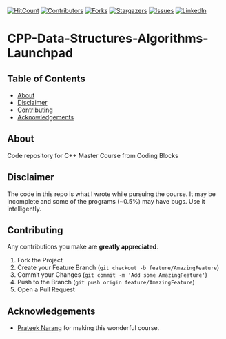 <!-- PROJECT SHIELDS -->
[![HitCount](http://hits.dwyl.com/gargVader/CPP-Data-Structures-Algorithms-Launchpad.svg)](http://hits.dwyl.com/gargVader/CPP-Data-Structures-Algorithms-Launchpad)
[![Contributors][contributors-shield]][contributors-url]
[![Forks][forks-shield]][forks-url]
[![Stargazers][stars-shield]][stars-url]
[![Issues][issues-shield]][issues-url]
[![LinkedIn][linkedin-shield]][linkedin-url]


# CPP-Data-Structures-Algorithms-Launchpad

<!-- TABLE OF CONTENTS -->
## Table of Contents
* [About](#about)
* [Disclaimer](#disclaimer)
* [Contributing](#contributing)
* [Acknowledgements](#acknowledgements)

<!-- About -->
## About
Code repository for C++ Master Course from Coding Blocks

<!-- DISCLAIMER -->
## Disclaimer
The code in this repo is what I wrote while pursuing the course. It may be incomplete and some of the programs (~0.5%) may have bugs. Use it intelligently.
<!-- CONTRIBUTING -->
## Contributing
Any contributions you make are **greatly appreciated**.

1. Fork the Project
2. Create your Feature Branch (`git checkout -b feature/AmazingFeature`)
3. Commit your Changes (`git commit -m 'Add some AmazingFeature'`)
4. Push to the Branch (`git push origin feature/AmazingFeature`)
5. Open a Pull Request

<!-- ACKNOWLEDGEMENTS -->
## Acknowledgements
* [Prateek Narang](https://github.com/prateek27) for making this wonderful course.






<!-- MARKDOWN LINKS & IMAGES -->
<!-- https://www.markdownguide.org/basic-syntax/#reference-style-links -->
[contributors-shield]: https://img.shields.io/github/contributors/gargVader/CPP-Data-Structures-Algorithms-Launchpad.svg?style=flat-square
[contributors-url]: https://github.com/gargVader/CPP-Data-Structures-Algorithms-Launchpad/graphs/contributors
[forks-shield]: https://img.shields.io/github/forks/gargVader/CPP-Data-Structures-Algorithms-Launchpad.svg?style=flat-square
[forks-url]: https://github.com/gargVader/CPP-Data-Structures-Algorithms-Launchpad/network/members
[stars-shield]: https://img.shields.io/github/stars/gargVader/CPP-Data-Structures-Algorithms-Launchpad.svg?style=flat-square
[stars-url]: https://github.com/gargVader/CPP-Data-Structures-Algorithms-Launchpad/stargazers
[issues-shield]: https://img.shields.io/github/issues/gargVader/CPP-Data-Structures-Algorithms-Launchpad.svg?style=flat-square
[issues-url]: https://github.com/gargVader/CPP-Data-Structures-Algorithms-Launchpad/issues
[linkedin-shield]: https://img.shields.io/badge/-LinkedIn-black.svg?style=flat-square&logo=linkedin&colorB=555
[linkedin-url]: https://www.linkedin.com/in/girish23/
